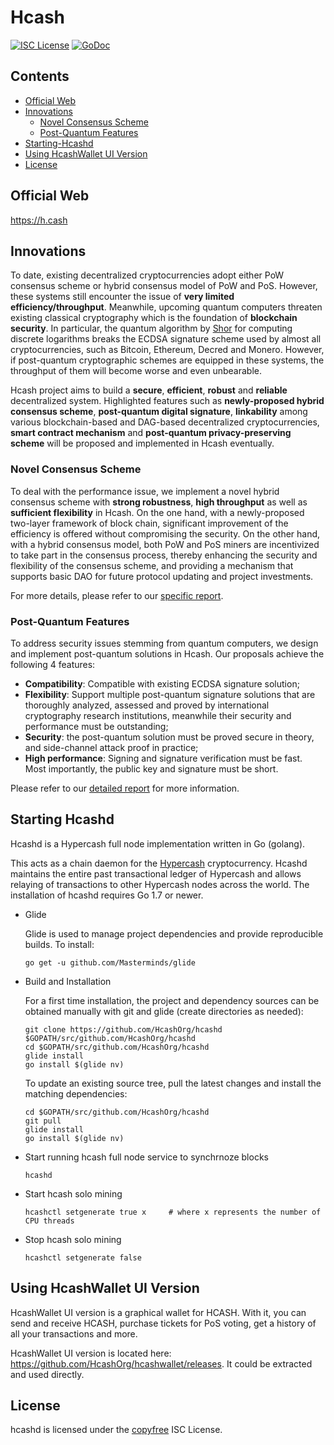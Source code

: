 # Hcash  

[![ISC License](http://img.shields.io/badge/license-ISC-blue.svg)](http://copyfree.org)
[![GoDoc](https://img.shields.io/badge/godoc-reference-blue.svg)](http://godoc.org/github.com/HcashOrg/hcashd)

## Contents  
+ [Official Web](#web)  
+ [Innovations](#innovations)  
	- [Novel Consensus Scheme](#novel-consensus-scheme)  
	- [Post-Quantum Features](#post-quantum-features)  
+ [Starting-Hcashd](#starting-hcashd)  
+ [Using HcashWallet UI Version](#using-hcashwallet-ui-version)  
+ [License](#license)  

<a name="web"></a>
## Official Web
https://h.cash

<a name="innovations"></a>
## Innovations 
To date, existing decentralized cryptocurrencies adopt either PoW consensus scheme or hybrid consensus model of PoW and PoS. However, these systems still encounter the issue of **very limited efficiency/throughput**. Meanwhile, upcoming quantum computers threaten existing classical cryptography which is the foundation of **blockchain security**. In particular, the quantum algorithm by [Shor](http://www.jstor.org/stable/2653075?seq=1#page_scan_tab_contents) for computing discrete logarithms breaks the ECDSA signature scheme used by almost all cryptocurrencies, such as Bitcoin, Ethereum, Decred and Monero. However, if post-quantum cryptographic schemes are equipped in these systems, the throughput of them will become worse and even unbearable.

Hcash project aims to build a **secure**, **efficient**, **robust** and **reliable** decentralized system. Highlighted features such as **newly-proposed hybrid consensus scheme**, **post-quantum digital signature**, **linkability** among various blockchain-based and DAG-based decentralized cryptocurrencies, **smart contract mechanism** and **post-quantum privacy-preserving scheme** will be proposed and implemented in Hcash eventually.

<a name="novel-consensus-scheme"></a>
### Novel Consensus Scheme  
To deal with the performance issue, we implement a novel hybrid consensus scheme with **strong robustness**, **high throughput** as well as **sufficient flexibility** in Hcash. On the one hand, with a newly-proposed two-layer framework of block chain, significant improvement of the efficiency is offered without compromising the security. On the other hand, with a hybrid consensus model, both PoW and PoS miners are incentivized to take part in the consensus process, thereby enhancing the security and flexibility of the consensus scheme, and providing a mechanism that supports basic DAO for future protocol updating and project investments.

For more details, please refer to our [specific report](docs/research/design-rationale-of-the-consensus-scheme-in-hcash.md).

<a name="post-quantum-features"></a>
### Post-Quantum Features  
To address security issues stemming from quantum computers, we design and implement post-quantum solutions in Hcash. Our proposals achieve the following 4 features:  
+ **Compatibility**: Compatible with existing ECDSA signature solution;   
+ **Flexibility**: Support multiple post-quantum signature solutions that are thoroughly analyzed, assessed and proved by international cryptography research institutions, meanwhile their security and performance must be outstanding;  
+ **Security**: the post-quantum solution must be proved secure in theory, and side-channel attack proof in practice;  
+ **High performance**: Signing and signature verification must be fast. Most importantly, the public key and signature must be short.

Please refer to our [detailed report](docs/research/design-rationale-of-post-quantum-features-in-hcash.md) for more information.

<a name="starting-hcashd"></a>
## Starting Hcashd
Hcashd is a Hypercash full node implementation written in Go (golang).

This acts as a chain daemon for the [Hypercash](https://h.cash) cryptocurrency. Hcashd maintains the entire past transactional ledger of Hypercash and allows relaying of transactions to other Hypercash nodes across the world.
The installation of hcashd requires Go 1.7 or newer.
* Glide

	Glide is used to manage project dependencies and provide reproducible builds. To install:
	```
	go get -u github.com/Masterminds/glide
	```
* Build and Installation
	
	For a first time installation, the project and dependency sources can be obtained manually with git and glide (create directories as needed):
	```
	git clone https://github.com/HcashOrg/hcashd $GOPATH/src/github.com/HcashOrg/hcashd
	cd $GOPATH/src/github.com/HcashOrg/hcashd
	glide install
	go install $(glide nv)
	```
    To update an existing source tree, pull the latest changes and install the matching dependencies:
    ```
	cd $GOPATH/src/github.com/HcashOrg/hcashd
	git pull
	glide install
	go install $(glide nv)
    ```

* Start running hcash full node service to synchrnoze blocks
	```
	hcashd
	```

* Start hcash solo mining
	```
	hcashctl setgenerate true x     # where x represents the number of CPU threads
	```

* Stop hcash solo mining
	```
	hcashctl setgenerate false
	```
<a name="using-hcashwallet-ui-version"></a>
## Using HcashWallet UI Version

HcashWallet UI version is a graphical wallet for HCASH. With it, you can send and receive HCASH, purchase tickets for PoS voting, get a history of all your transactions and more.

HcashWallet UI version is located here: https://github.com/HcashOrg/hcashwallet/releases. It could be extracted and used directly.

<a name="license"></a>
## License  
hcashd is licensed under the [copyfree](http://copyfree.org) ISC License.
